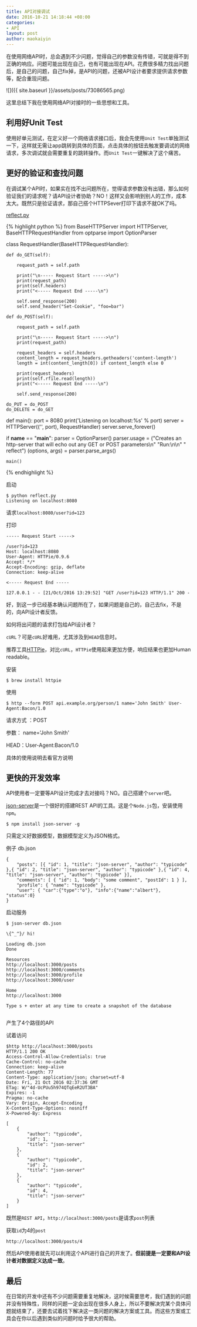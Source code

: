 ```yaml
---
title: API对接调试
date: 2016-10-21 14:18:44 +08:00
categories:
- API
layout: post
author: maokaiyin
---
```


在使用网络API时，总会遇到不少问题，觉得自己的参数没有传错，可就是得不到正确的响应。问题可能出现在自己，也有可能出现在API。花费很多精力找出问题后，是自己的问题，自己fix掉，是API的问题，还被API设计者要求提供请求参数等，配合重现问题。

![]({{ site.baseurl }}/assets/posts/73086565.png)

这里总结下我在使用网络API对接时的一些思想和工具。

## 利用好Unit Test

使用好单元测试，在定义好一个网络请求接口后，我会先使用`Unit Test`单独测试一下，这样就无需让app跳转到具体的页面，点击具体的按钮去触发要调试的网络请求，多次调试就会需要重复的跳转操作。而`Unit Test`一键解决了这个痛苦。

## 更好的验证和查找问题

在调试某个API时，如果实在找不出问题所在，觉得请求参数没有出错，那么如何验证我们的请求呢？请API设计者协助？NO！这样又会影响到别人的工作，成本太大。既然只是验证请求，那自己搭个HTTPSever打印下请求不就OK了吗。

[reflect.py](https://gist.github.com/huyng/814831)

{% highlight python %}
from BaseHTTPServer import HTTPServer, BaseHTTPRequestHandler
from optparse import OptionParser

class RequestHandler(BaseHTTPRequestHandler):
    
    def do_GET(self):
        
        request_path = self.path
        
        print("\n----- Request Start ----->\n")
        print(request_path)
        print(self.headers)
        print("<----- Request End -----\n")
        
        self.send_response(200)
        self.send_header("Set-Cookie", "foo=bar")
        
    def do_POST(self):
        
        request_path = self.path
        
        print("\n----- Request Start ----->\n")
        print(request_path)
        
        request_headers = self.headers
        content_length = request_headers.getheaders('content-length')
        length = int(content_length[0]) if content_length else 0
        
        print(request_headers)
        print(self.rfile.read(length))
        print("<----- Request End -----\n")
        
        self.send_response(200)
    
    do_PUT = do_POST
    do_DELETE = do_GET
        
def main():
    port = 8080
    print('Listening on localhost:%s' % port)
    server = HTTPServer(('', port), RequestHandler)
    server.serve_forever()

        
if __name__ == "__main__":
    parser = OptionParser()
    parser.usage = ("Creates an http-server that will echo out any GET or POST parameters\n"
                    "Run:\n\n"
                    "   reflect")
    (options, args) = parser.parse_args()
    
    main()
{% endhighlight %}

启动

```
$ python reflect.py
Listening on localhost:8080
```

请求`localhost:8080/user?id=123`
	
打印

```
----- Request Start ----->

/user?id=123
Host: localhost:8080
User-Agent: HTTPie/0.9.6
Accept: */*
Accept-Encoding: gzip, deflate
Connection: keep-alive

<----- Request End -----

127.0.0.1 - - [21/Oct/2016 13:29:52] "GET /user?id=123 HTTP/1.1" 200 -
```


好，到这一步已经基本确认问题所在了，如果问题是自己的，自己去fix，不是的，向API设计者反馈。

如何将出问题的请求打包给API设计者？

`cURL`？可是`cURL`好难用，尤其涉及到`HEAD`信息时。

推荐工具[HTTPie](https://github.com/jkbrzt/httpie)，对比`cURL`，`HTTPie`使用起来更加方便，响应结果也更加Human readable。

安装

	$ brew install httpie

使用

	$ http --form POST api.example.org/person/1 name='John Smith' User-Agent:Bacon/1.0


请求方式 ：POST 

参数： name='John Smith' 

HEAD：User-Agent:Bacon/1.0


具体的使用说明去看官方说明

## 更快的开发效率

API使用者一定要等API设计完成才去对接吗？NO。自己搭建个`server`吧。

[json-server](https://github.com/typicode/json-server)是一个很好的搭建REST API的工具。这是个`Node.js`包，安装使用`npm`。

	$ npm install json-server -g

只需定义好数据模型，数据模型定义为JSON格式。

例子 db.json

```
{
	"posts": [{ "id": 1, "title": "json-server", "author": "typicode" },{ "id": 2, "title": "json-server", "author": "typicode" },{ "id": 4, "title": "json-server", "author": "typicode" }],
	"comments": [ { "id": 1, "body": "some comment", "postId": 1 } ],
	"profile": { "name": "typicode" },
	"user": { "car":{"type":"o"}, "info":{"name":"albert"}, "status":0}
}
```

启动服务
	
```
$ json-server db.json

\{^_^}/ hi!

Loading db.json
Done

Resources
http://localhost:3000/posts
http://localhost:3000/comments
http://localhost:3000/profile
http://localhost:3000/user

Home
http://localhost:3000

Type s + enter at any time to create a snapshot of the database
  
```

产生了4个路径的API

试着访问

```
$http http://localhost:3000/posts
HTTP/1.1 200 OK
Access-Control-Allow-Credentials: true
Cache-Control: no-cache
Connection: keep-alive
Content-Length: 77
Content-Type: application/json; charset=utf-8
Date: Fri, 21 Oct 2016 02:37:36 GMT
ETag: W/"4d-UcPUu5h974QTqEeR2UT3BA"
Expires: -1
Pragma: no-cache
Vary: Origin, Accept-Encoding
X-Content-Type-Options: nosniff
X-Powered-By: Express

[
    {
        "author": "typicode",
        "id": 1,
        "title": "json-server"
    },
    {
        "author": "typicode",
        "id": 2,
        "title": "json-server"
    },
    {
        "author": "typicode",
        "id": 4,
        "title": "json-server"
    }
]
```

既然是`REST API`，`http://localhost:3000/posts`是请求`post`列表

获取`id`为4的`post`

	http://localhost:3000/posts/4


然后API使用者就先可以利用这个API进行自己的开发了。**但前提是一定要和API设计者对数据定义达成一致**。

## 最后

在日常的开发中还有不少问题需要重复地解决，这时候需要思考，我们遇到的问题并没有特殊性，同样的问题一定会出现在很多人身上，所以不要解决完某个具体问题就结束了，还要去试着找下解决这一类问题的解决方案或工具。而这些方案或工具会在你以后遇到类似的问题时给予很大的帮助。


